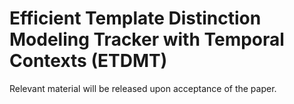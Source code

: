 # Efficient Template Distinction Modeling Tracker with Temporal Contexts (ETDMT)
Relevant material will be released upon acceptance of the paper.
